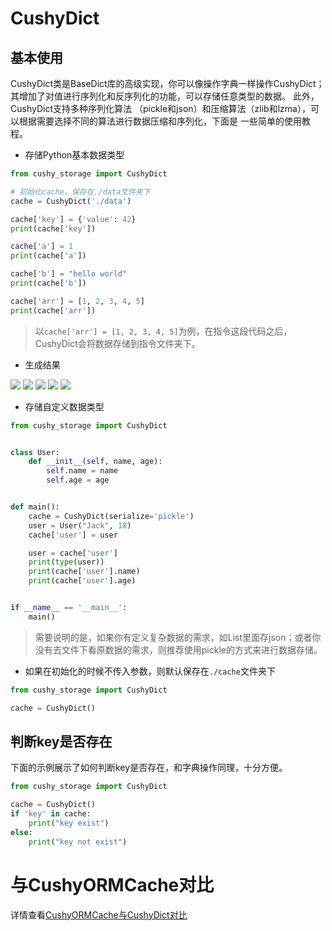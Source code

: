 # CushyDict

## 基本使用
CushyDict类是BaseDict库的高级实现，你可以像操作字典一样操作CushyDict；其增加了对值进行序列化和反序列化的功能，可以存储任意类型的数据。
此外，CushyDict支持多种序列化算法 （pickle和json）和压缩算法（zlib和lzma），可以根据需要选择不同的算法进行数据压缩和序列化，下面是
一些简单的使用教程。

- 存储Python基本数据类型

```python
from cushy_storage import CushyDict

# 初始化cache，保存在./data文件夹下
cache = CushyDict('./data')

cache['key'] = {'value': 42}
print(cache['key'])

cache['a'] = 1
print(cache['a'])

cache['b'] = "hello world"
print(cache['b'])

cache['arr'] = [1, 2, 3, 4, 5]
print(cache['arr'])

```

> 以`cache['arr'] = [1, 2, 3, 4, 5]`为例，在指令这段代码之后，CushyDict会将数据存储到指令文件夹下。

- 生成结果

<img src="https://zeeland-bucket.oss-cn-beijing.aliyuncs.com/images/20230416210730.png"/>

<img src="https://zeeland-bucket.oss-cn-beijing.aliyuncs.com/images/20230416210837.png"/>

<img src="https://zeeland-bucket.oss-cn-beijing.aliyuncs.com/images/20230416210825.png"/>

<img src="https://zeeland-bucket.oss-cn-beijing.aliyuncs.com/images/20230416210809.png"/>

<img src="https://zeeland-bucket.oss-cn-beijing.aliyuncs.com/images/20230416210757.png"/>

- 存储自定义数据类型

```python
from cushy_storage import CushyDict


class User:
    def __init__(self, name, age):
        self.name = name
        self.age = age


def main():
    cache = CushyDict(serialize='pickle')
    user = User("Jack", 18)
    cache['user'] = user

    user = cache['user']
    print(type(user))
    print(cache['user'].name)
    print(cache['user'].age)


if __name__ == '__main__':
    main()
```

> 需要说明的是，如果你有定义复杂数据的需求，如List里面存json；或者你没有去文件下看原数据的需求，则推荐使用pickle的方式来进行数据存储。

- 如果在初始化的时候不传入参数，则默认保存在`./cache`文件夹下

```python
from cushy_storage import CushyDict

cache = CushyDict()
```

## 判断key是否存在
下面的示例展示了如何判断key是否存在，和字典操作同理，十分方便。

```python
from cushy_storage import CushyDict

cache = CushyDict()
if 'key' in cache:
    print("key exist")
else:
    print("key not exist")

```

# 与CushyORMCache对比
详情查看[CushyORMCache与CushyDict对比](compare.md)